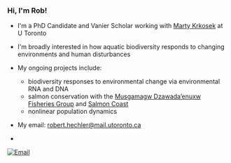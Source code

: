 ### Hi, I'm Rob!

- I'm a PhD Candidate and Vanier Scholar working with [Marty Krkosek](https://krkosek.eeb.utoronto.ca/) at U Toronto 
- I'm broadly interested in how aquatic biodiversity responds to changing environments and human disturbances
- My ongoing projects include:
    - biodiversity responses to environmental change via environmental RNA and DNA 
    - salmon conservation with the [Musgamagw Dzawada’enuxw Fisheries Group](https://mdfgfisheries.ca/) and [Salmon Coast](https://salmoncoast.org/) 
    - nonlinear population dynamics
 
- My email: robert.hechler@mail.utoronto.ca
- 
[![Email](https://img.shields.io/badge/Email%20-robert.hechler@mail.utoronto.ca-red?style=for-the-badge&logoColor=red)](mailto:robert.hechler@mail.utoronto.ca)


  

<!--
**RobertHechler/RobertHechler** is a ✨ _special_ ✨ repository because its `README.md` (this file) appears on your GitHub profile.

Here are some ideas to get you started:

- 🔭 I’m currently working on ...
- 🌱 I’m currently learning ...
- 👯 I’m looking to collaborate on ...
- 🤔 I’m looking for help with ...
- 💬 Ask me about ...
- 📫 How to reach me: ...
- 😄 Pronouns: ...
- ⚡ Fun fact: ...
-->

